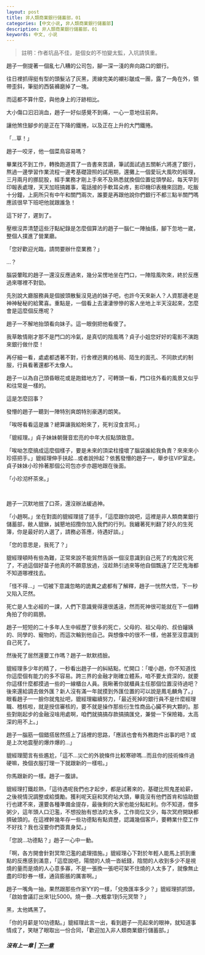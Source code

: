 ```yaml
---
layout: post
title: 非人類商業銀行儲蓄部，01
categories: [中文小说, 非人類商業銀行儲蓄部]
description: 非人類商業銀行儲蓄部，01
keywords: 中文, 小说
---
```


> 註明：作者坑品不佳，是個女的不怕變太監，入坑請慎重。

趙子一倒提著一個亂七八糟的公司包，腳一深一淺的奔向路口的銀行。

往日裡抓得挺有型的頭髮沾了灰黑，燙線完美的襯衫皺成一團，露了一角在外，領帶歪斜，筆挺的西裝褲磨掉了一塊。

而這都不算什麼，與他身上的汙跡相比。

大小傷口汩汩淌血，趙子一好似感覺不到痛，一心一意地往前奔。

讓他煞住腳步的是正在下降的鐵捲，以及正在上升的大門鐵捲。

「…草！」

趙子一咬牙，他一個菜鳥容易嗎？

畢業找不到工作，轉換跑道買了一沓書來苦讀，筆試面試過五關斬六將進了銀行，熬過一邊學習作業流程一邊考基礎證照的試用期，還攤上一個愛玩大風吹的經理，三月兩月的挪屁股，經手業務才剛上手來不及熟悉就換個位置從頭學起，每天早到印報表處理，天天加班搞雜事，電話接的手軟耳朵疼，影印機印表機來回跑，吃飯十分鐘，上廁所只有中午和關門兩次，誰要是再跟他說你們銀行不都三點半關門嗎應該很早下班吧他就跟誰急！

這下好了，遲到了。

壓根沒弄清楚這些汙點紀錄是怎麼個算法的趙子一腦仁一陣抽搐，腳下忽地一崴，整個人撲進了營業廳。

「您好歡迎光臨，請問要辦什麼業務？」

…？

腦袋暈眩的趙子一還沒反應過來，幾分呆愣地坐在門口，一陣陰風吹來，終於反應過來哪裡不對勁。

先別說大廳服務員是個披頭散髮沒見過的妹子吧，也許今天來新人？人資那邊老是神神秘秘的給驚喜。重點是，一個看上去淒淒慘慘的客人坐地上半天沒起來，怎麼會是這麼個反應呢？

趙子一不解地抬頭看向妹子。這一眼倒把他看傻了。

我草敢情剛才那不是門口的冷氣，是真切的陰風嗎？貞子小姐您好好的電影不演跑來銀行做什麼！

再仔細一看，處處都透著不對，行舍裡迥異的格局、陌生的面孔、不同款式的制服，行員看著還都不太像人。

趙子一以為自己頭昏眼花或是跑錯地方了，可轉頭一看，門口往外看的風景又似乎和往常是一樣的。

這是怎麼回事？

發懵的趙子一聽到一陣特別爽朗特別豪邁的朗笑。

「唉呀看看這是誰？總算讓我給盼來了，死判沒食言阿。」

「貔經理。」貞子妹妹朝聲音宏亮的中年大叔點頭致意。

「唉呦怎麼搞成這麼個樣子，要是未來的頂梁柱撞壞了腦袋誰給我負責？來來來小珍搭把手。」貔經理伸手扶起…或者說拎起？依舊發懵的趙子一，舉步往VIP室走。貞子妹妹小珍拎著那個公司包亦步亦趨地跟在後面。

「小珍沏杯茶來。」

<br/>

趙子一沉默地抿了口茶，還沒辦法緩過神。

「小趙啊。」坐在對面的貔經理搓了搓手，「這麼跟你說吧，這裡是非人類商業銀行儲蓄部，敝人貔貅，誠懇地招攬你加入我們的行列。我纏著死判翻了好久的生死簿，你是最好的人選了，請務必答應，待遇好談。」

「您的意思是，我死了？」

貔經理頓時有些為難，正常來說不能貿然告訴一個沒意識到自己死了的鬼說它死了，不過這個好苗子他真的不願意放過，沒趁熱引過來等他自個飄遠了茫茫鬼海都不知道哪裡找去。

「怪不得…」一切被下意識忽略的詭異之處都有了解釋，趙子一恍然大悟，下一秒又陷入茫然。

死亡是人生必經的一課，人們下意識覺得還很遙遠，然而死神很可能就在下一個轉角拍了你的肩膀。

趙子一短短的二十多年人生中經歷了很多的死亡，父母的、祖父母的、叔伯嬸姨的、同學的、寵物的，而這次輪到他自己。與想像中的很不一樣，他甚至沒意識到自己死了。

然後死了居然還要工作嗎？趙子一默默捂臉。

貔經理多少年的精了，一秒看出趙子一的糾結點，忙開口：「噯小趙，你不知道找你這麼個有能力的多不容易。跨三界的金融才剛確立體系，咱不要太資深的，就要你這樣什麼都摸過一些的一線櫃台人員。我瞅著你就櫃員主任那個位置沒待過吧？後來還給調去做外匯？新人沒有滿一年就摸到外匯位置的可以說是鳳毛麟角了。」眼看趙子一一臉你就鬼扯吧，貔經理繼續努力，「最近死掉的銀行員不是什麼經理職、稽核啦，就是授信審核的，要不就是操作那些衍生性商品心臟不夠大顆的。那些對剛起步的金融沒啥用處啊，咱們就搞搞存款搞搞匯兌，兼營一下保險箱，太高深的用不上。」

趙子一腦筋一個錯搭居然搭上了話裡的思路，「應該也會有外務跑件出事的吧？或是上次地震壓的爆炸爆的…」

貔經理聞言有些尷尬，「這不…災亡的外貌條件比較寒磣嗎…而且你的技術條件過硬嘛，換個衣服打理一下就跟新的一樣啦。」

你馬跟新的一樣。趙子一腹誹。

貔經理打鐵趁熱，「這待遇呢我們也才起步，都是試著來的，基礎比照鬼差給薪，之後視情況調整或給獎勵。獲利呢天庭和冥府站大頭，畢竟沒有他們首肯和協助銀行也建不來，還要各種準備金提存，最後剩的大家也能分點紅利。你不知道，僧多粥少，這年頭人口氾濫，不想投胎有想法的太多，工作崗位又少，每次冥府開缺都擠破頭的。在這裡幹幾年存一些功德點有點資歷，認識幾個客戶，要轉業什麼工作不好找？我也沒要你們簽賣身契。」

「您說…功德點？」趙子一心中一動。

「啊，各方開會針對冥幣氾濫的處理措施。」貔經理心下對於年輕人能馬上抓到重點的反應感到滿意，「這麼說吧，陽間的人燒一沓紙錢，陰間的人收到多少不是視燒的量而是燒的人心意多寡，不是一張換一張吧可架不住燒的人太多了，就像無止盡的印鈔券一樣，通貨膨脹的厲害啊。」

趙子一嘴角一抽，果然跟那些作家YY的一樣，「兌換匯率多少？」貔經理抓抓頭，「啟始會議訂出來1比5000。燒一疊…大概拿1到5元冥幣？」

黑，太他媽黑了。

「你的月薪是10功德點。」貔經理此言一出，看到趙子一亮起來的眼神，就知道事情成了，笑瞇了眼取出一份合同，「歡迎加入非人類商業銀行儲蓄部。」

##### 沒有上一章 | [下一章](/../../2020/03/07/AnLiShuang-NonhumanBank-2/) 
